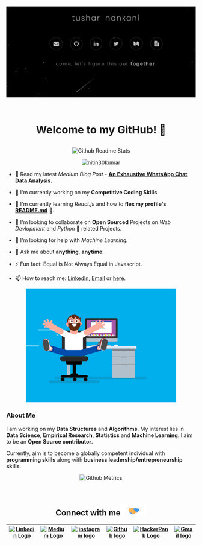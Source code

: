 <!-- <img src="https://github.com/nitin30kumar/nitin30kumar/blob/master/Assets/Hi.gif" alt = "hi" width="40px" height="40px"> -->

<h1 align="center"> <a href="https://nitin30kumar.github.io/about/" ><img src="Assets/portfolio.gh.png" alt="about-ss"> </a> 
 
 <br > Welcome to my GitHub! 🤗</h1>

<p align="center">
 <img width="100px" src="https://res.cloudinary.com/anuraghazra/image/upload/v1594908242/logo_ccswme.svg" align="center" alt="Github Readme Stats" />
</p>
<p align="center"> <img src="https://komarev.com/ghpvc/?username=nitin30kumar" alt="nitin30kumar"/> </p>

-   🤗 Read my latest _Medium Blog Post_ - **[An Exhaustive WhatsApp Chat Data Analysis.](https://medium.com/@nitin30kumar/an-exhaustive-whatsapp-chat-data-analysis-f8421a845c30)**
   
-   🔭 I'm currently working on my **Competitive Coding Skills**.

-   🌱 I'm currently learning _React.js_ and how to **flex my profile's [README.md](https://github.com/nitin30kumar/nitin30kumar/blob/master/README.md)** 💪.
   
-   👯 I'm looking to collaborate on **Open Sourced** Projects on _Web Devlopment_ and _Python_ 🐍 related Projects.
   
-   🤔 I'm looking for help with _Machine Learning._

-   💬 Ask me about **anything**, **anytime**!

-   ⚡ Fun fact: Equal is Not Always Equal in Javascript.

-   📫 How to reach me: [LinkedIn](https://www.linkedin.com/in/nitin30kumar/), <a href="mailto:nitin30kumar3@gmail.com">Email</a> or [here](https://github.com/nitin30kumar/nitin30kumar/issues/new).

<p align="center"> <img src="Assets/coder.gif" alt="codergif" /> </p>

### About Me

I am working on my **Data Structures** and **Algorithms**. My interest lies in **Data Science**, **Empirical Research**, **Statistics** and **Machine Learning**. I aim to be an **Open Source contributor**.

<!-- I have the **attitude** of a learner, the **courage** of an entrepreneur and the **thinking** of an optimist, engraved inside me. I wish to be a leader in my community of people and have an *innate desire* to contribute to **environment** and **society**. -->

Currently, aim is to become a globally competent individual with **programming skills** along with **business leadership/entrepreneurship skills**.

<!-- <p align="center"><img alt="GitHub Stats" src="https://github-readme-stats.vercel.app/api?username=nitin30kumar&show_icons=true&title_color=fff&icon_color=82d4f7&text_color=d1dae3&bg_color=090909"> </p> -->

<p align="center">

<img src="https://metrics.lecoq.io/nitin30kumar" alt="Github Metrics">

<!-- <img src="https://github-readme-streak-stats.herokuapp.com/?user=nitin30kumar" alt="Github Streak Stats"> -->

</p>

<!--<p align="center"> <img src="https://github-readme-stats.vercel.app/api?username=nitin30kumar&show_icons=true" alt="nitin30kumar" />-->

<!--[![Top Langs](https://github-readme-stats.vercel.app/api/top-langs/?username=nitin30kumar&show_icons=true&title_color=fff&icon_color=79ff97&text_color=9f9f9f&bg_color=151515)](https://github.com/kushal98?tab=repositories)-->

<!--
## Some Of My Projects
<p align="center">
<a href="https://github.com/nitin30kumar/TSECHackathon">
  <img align="left" src="https://github-readme-stats.vercel.app/api/pin/?username=nitin30kumar&repo=TSECHackathon" />
</a>
<a href="https://github.com/nitin30kumar/AnalogClock">
  <img align="left" src="https://github-readme-stats.vercel.app/api/pin/?username=nitin30kumar&repo=AnalogClock"/>
</a>
<a href="https://github.com/nitin30kumar/ToDoList">
  <img align="left" src="https://github-readme-stats.vercel.app/api/pin/?username=nitin30kumar&repo=ToDoList"/>
</a>
<a href="https://github.com/nitin30kumar/GamesBuiltUsingPython">
  <img align="left" src="https://github-readme-stats.vercel.app/api/pin/?username=nitin30kumar&repo=GamesBuiltUsingPython"/>
</a>
</p>
-->

<br>

<div align="center">

<h2>
Connect with me<img src="Assets/Handshake.gif" height="32px">
</h2>

| [<img src="https://github.com/nitin30kumar/nitin30kumar/blob/master/Assets/Linkedin.svg" alt="Linkedin Logo" width="32">](https://in.linkedin.com/in/nitin30kumar) | [<img src="https://cdn.svgporn.com/logos/medium.svg" alt="Medium Logo" width="30">](https://medium.com/@nitin30kumar) | [<img src="https://github.com/nitin30kumar/nitin30kumar/blob/master/Assets/Instagram.svg" alt="instagram logo" width="32">](https://www.instagram.com/nitin30kumari/) | [<img src="https://cdn.svgporn.com/logos/github-icon.svg" alt="Github logo" width="34">](https://github.com/nitin30kumar) | [<img src="https://github.com/nitin30kumar/nitin30kumar/blob/master/Assets/HackerRank.svg" alt="HackerRank Logo" width="30">](https://www.hackerrank.com/nitin30kumar) | [<img src="https://github.com/nitin30kumar/nitin30kumar/blob/master/Assets/Gmail.svg" alt="Gmail logo" height="32">](mailto:nitin30kumar3@gmail.com) |
| :-------------------------------------------------------------------------------------------------------------------------------------------------------------------: | :--------------------------------------------------------------------------------------------------------------------: | :----------------------------------------------------------------------------------------------------------------------------------------------------------------------: | :------------------------------------------------------------------------------------------------------------------------: | :-----------------------------------------------------------------------------------------------------------------------------------------------------------------------: | :-----------------------------------------------------------------------------------------------------------------------------------------------------: |

</div>

<br>
